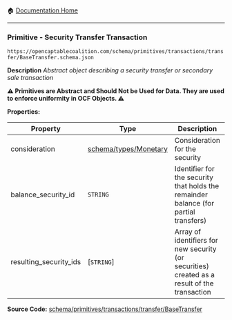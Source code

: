 :house: [Documentation Home](/README.md)

---

### Primitive - Security Transfer Transaction

`https://opencaptablecoalition.com/schema/primitives/transactions/transfer/BaseTransfer.schema.json`

**Description** _Abstract object describing a security transfer or secondary sale transaction_

**:warning: Primitives are Abstract and Should Not be Used for Data. They are used to enforce uniformity in OCF Objects. :warning:**

**Properties:**

| Property               | Type                                                    | Description                                                                                  | Required   |
| ---------------------- | ------------------------------------------------------- | -------------------------------------------------------------------------------------------- | ---------- |
| consideration          | [schema/types/Monetary](/docs/schema/types/Monetary.md) | Consideration for the security                                                               | -          |
| balance_security_id    | `STRING`                                                | Identifier for the security that holds the remainder balance (for partial transfers)         | -          |
| resulting_security_ids | [`STRING`]                                              | Array of identifiers for new security (or securities) created as a result of the transaction | `REQUIRED` |

**Source Code:** [schema/primitives/transactions/transfer/BaseTransfer](/schema/primitives/transactions/transfer/BaseTransfer.schema.json)
